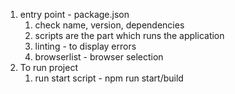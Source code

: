 1. entry point - package.json
   1. check name, version, dependencies
   2. scripts are the part which runs the application
   3. linting - to display errors
   4. browserlist - browser selection
2. To run project 
   1. run start script - npm run start/build